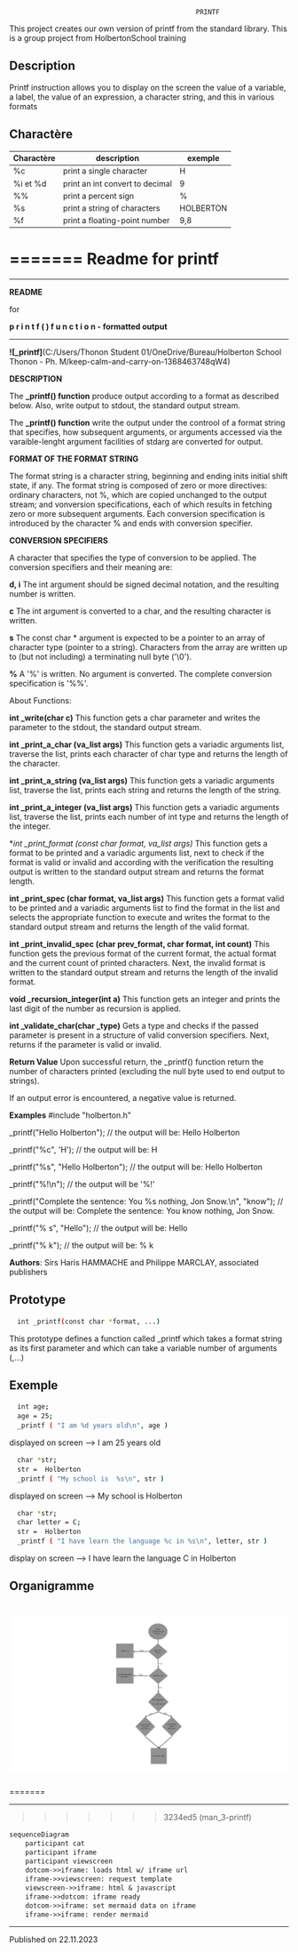 
                                                   PRINTF

This project creates our own version of printf from the standard library. This is a group project from HolbertonSchool training


## Description
Printf instruction allows you to display on the screen the value of a variable, a label, the value of an expression, a character string, and this in various formats





## Charactère

| Charactère | description |  exemple
| --------| -----------|------
|%c|print a single character | H
|%i et %d | print an int convert to decimal | 9
|%%|print a percent sign| %
|%s|print a string of characters| HOLBERTON
|%f|print a floating-point number| 9,8
=======
Readme for printf
=======
____________________________________________________________________________
**README**

for

**p r i n t f  ( )  f u n c t i o n  -  formatted output**
____________________________________________________________________________

**![_printf]**(C:/Users/Thonon Student 01/OneDrive/Bureau/Holberton School Thonon - Ph. M/keep-calm-and-carry-on-1368463748qW4)

**DESCRIPTION**

The **_printf() function** produce output according to a format as described below. Also, write output to stdout, the standard output stream.

The **_printf() function** write the output under the controol of a format string that specifies, how subsequent arguments, or arguments accessed via the varaible-lenght argument facilities of stdarg are converted for output.

**FORMAT OF THE FORMAT STRING**

The format string is a character string, beginning and ending inits initial shift state, if any. The format string is composed of zero or more directives: ordinary characters, not %, which are copied unchanged to the output stream; and vonversion specifications, each of which results in fetching zero or more subsequent arguments. Each conversion specification is introduced by the character % and ends with conversion specifier.

**CONVERSION SPECIFIERS**

A character that specifies the type of conversion to be applied. The conversion specifiers and their meaning are:

**d, i**
The int argument should be signed decimal notation, and the resulting number is written.

**c**
The int argument is converted to a char, and the resulting character is written.

**s**
The const char * argument is expected to be a pointer to an array of character type (pointer to a string). Characters from the array are written up to (but not including) a terminating null byte ('\0').

**%**
A '%' is written. No argument is converted. The complete conversion specification is '%%'.

About Functions:

**int _write(char c)**
This function gets a char parameter and writes the parameter to the stdout, the standard output stream.

**int _print_a_char (va_list args)**
This function gets a variadic arguments list, traverse the list, prints each character of char type and returns the length of the character.

**int _print_a_string (va_list args)**
This function gets a variadic arguments list, traverse the list, prints each string and returns the length of the string.

**int _print_a_integer (va_list args)**
This function gets a variadic arguments list, traverse the list, prints each number of int type and returns the length of the integer.

**int _print_format (const char *format, va_list args)**
This function gets a format to be printed and a variadic arguments list, next to check if the format is valid or invalid and according with the verification the resulting output is written to the standard output stream and returns the format length.

**int _print_spec (char format, va_list args)**
This function gets a format valid to be printed and a variadic arguments list to find the format in the list and selects the appropriate function to execute and writes the format to the standard output stream and returns the length of the valid format.

**int _print_invalid_spec (char prev_format, char format, int count)**
This function gets the previous format of the current format, the actual format and the current count of printed characters. Next, the invalid format is written to the standard output stream and returns the length of the invalid format.

**void _recursion_integer(int a)**
This function gets an integer and prints the last digit of the number as recursion is applied.

**int _validate_char(char _type)**
Gets a type and checks if the passed parameter is present in a structure of valid conversion specifiers. Next, returns if the parameter is valid or invalid.

**Return Value**
Upon successful return, the _printf() function return the number of characters printed (excluding the null byte used to end output to strings).

If an output error is encountered, a negative value is returned.

**Examples**
#include "holberton.h"

_printf("Hello Holberton"); // the output will be: Hello Holberton

_printf("%c", 'H'); // the output will be: H

_printf("%s", "Hello Holberton"); // the output will be: Hello Holberton

_printf("%!\n"); // the output will be '%!'

_printf("Complete the sentence: You %s nothing, Jon Snow.\n", "know"); // the output will be: Complete the sentence: You know nothing, Jon Snow.

_printf("% s", "Hello"); // the output will be: Hello

_printf("% k"); // the output will be: % k

**Authors**: Sirs Haris HAMMACHE and Philippe MARCLAY, associated publishers



## Prototype

```bash
  int _printf(const char *format, ...)
```
This prototype defines a function called _printf which takes a format string as its first parameter and which can take a variable number of arguments (,...)

## Exemple
```bash
  int age;
  age = 25;
  _printf ( "I am %d years old\n", age )
```

displayed on screen --> I am 25 years old

```bash
  char *str;
  str =  Holberton
  _printf ( "My school is  %s\n", str )
```

displayed on screen -->  My school is Holberton

```bash
  char *str;
  char letter = C;
  str =  Holberton
  _printf ( "I have learn the language %c in %s\n", letter, str )
```

display on screen --> I have learn the language C in Holberton

## Organigramme
![Alt text](<START (2).png>)
=======
=======

---------------------------------------------------------------------------------

>>>>>>> 3234ed5 (man_3-printf)
```mermaid
sequenceDiagram
    participant cat
    participant iframe
    participant viewscreen
    dotcom->>iframe: loads html w/ iframe url
    iframe->>viewscreen: request template
    viewscreen->>iframe: html & javascript
    iframe->>dotcom: iframe ready
    dotcom->>iframe: set mermaid data on iframe
    iframe->>iframe: render mermaid
```
---------------------------------------------------------------------------------------
Published on 22.11.2023